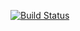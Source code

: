 [![Build Status](https://travis-ci.org/azatmagdeev/likerBackend.svg?branch=master)](https://travis-ci.org/azatmagdeev/likerBackend)